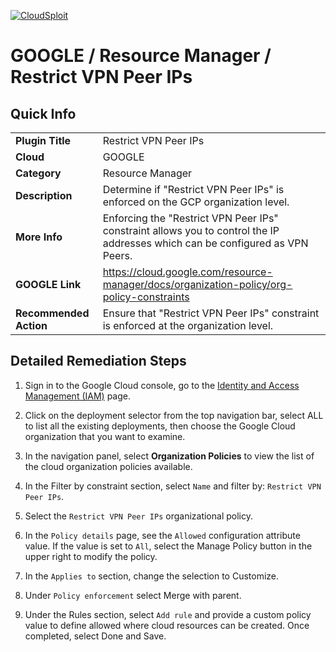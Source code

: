 [![CloudSploit](https://cloudsploit.com/img/logo-new-big-text-100.png "CloudSploit")](https://cloudsploit.com)

# GOOGLE / Resource Manager / Restrict VPN Peer IPs

## Quick Info

| | |
|-|-|
| **Plugin Title** | Restrict VPN Peer IPs |
| **Cloud** | GOOGLE |
| **Category** | Resource Manager |
| **Description** | Determine if \"Restrict VPN Peer IPs\" is enforced on the GCP organization level. |
| **More Info** | Enforcing the \"Restrict VPN Peer IPs\" constraint allows you to control the IP addresses which can be configured as VPN Peers. |
| **GOOGLE Link** | https://cloud.google.com/resource-manager/docs/organization-policy/org-policy-constraints |
| **Recommended Action** | Ensure that \"Restrict VPN Peer IPs\" constraint is enforced at the organization level. |

## Detailed Remediation Steps
1. Sign in to the Google Cloud console, go to the [Identity and Access Management (IAM)](#https://console.cloud.google.com/iam-admin/iam.) page.

2. Click on the deployment selector from the top navigation bar, select ALL to list all the existing deployments, then choose the Google Cloud organization that you want to examine.

3. In the navigation panel, select **Organization Policies** to view the list of the cloud organization policies available.

4. In the Filter by constraint section, select `Name` and filter by: `Restrict VPN Peer IPs`.

5. Select the `Restrict VPN Peer IPs` organizational policy. 

6. In the `Policy details` page, see the `Allowed` configuration attribute value. If the value is set to `All`, select the Manage Policy button in the upper right to modify the policy.

6. In the `Applies to` section, change the selection to Customize. 
 
7. Under `Policy enforcement` select Merge with parent.

8. Under the Rules section, select `Add rule` and provide a custom policy value to define allowed where cloud resources can be created. Once completed, select Done and Save. 